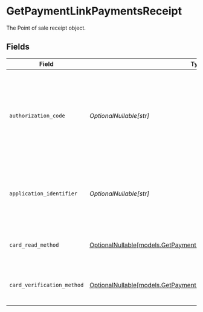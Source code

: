 # GetPaymentLinkPaymentsReceipt

The Point of sale receipt object.


## Fields

| Field                                                                                                                              | Type                                                                                                                               | Required                                                                                                                           | Description                                                                                                                        | Example                                                                                                                            |
| ---------------------------------------------------------------------------------------------------------------------------------- | ---------------------------------------------------------------------------------------------------------------------------------- | ---------------------------------------------------------------------------------------------------------------------------------- | ---------------------------------------------------------------------------------------------------------------------------------- | ---------------------------------------------------------------------------------------------------------------------------------- |
| `authorization_code`                                                                                                               | *OptionalNullable[str]*                                                                                                            | :heavy_minus_sign:                                                                                                                 | A unique code provided by the cardholder’s bank to confirm that the transaction was successfully approved.                         | ...                                                                                                                                |
| `application_identifier`                                                                                                           | *OptionalNullable[str]*                                                                                                            | :heavy_minus_sign:                                                                                                                 | The unique number that identifies a specific payment application on a chip card.                                                   | ...                                                                                                                                |
| `card_read_method`                                                                                                                 | [OptionalNullable[models.GetPaymentLinkPaymentsCardReadMethod]](../models/getpaymentlinkpaymentscardreadmethod.md)                 | :heavy_minus_sign:                                                                                                                 | The method by which the card was read by the terminal.                                                                             | contactless                                                                                                                        |
| `card_verification_method`                                                                                                         | [OptionalNullable[models.GetPaymentLinkPaymentsCardVerificationMethod]](../models/getpaymentlinkpaymentscardverificationmethod.md) | :heavy_minus_sign:                                                                                                                 | The method used to verify the cardholder's identity.                                                                               | no-cvm-required                                                                                                                    |